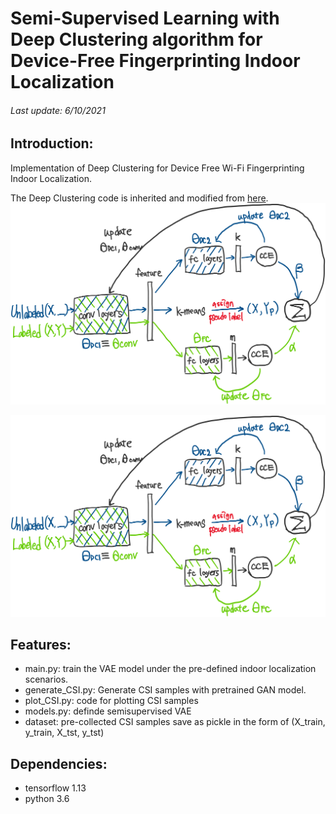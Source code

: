 # Semi-Supervised Learning with Deep Clustering algorithm for Device-Free Fingerprinting Indoor Localization
######  Last update: 6/10/2021
## Introduction:
Implementation of Deep Clustering for Device Free Wi-Fi Fingerprinting Indoor Localization. 

The Deep Clustering code is inherited and modified from [here](https://github.com/facebookresearch/deepcluster).
<img src="https://github.com/aciculachen/CSI-DeepClustering/blob/master/overview.png" width="800">

![plot](https://github.com/aciculachen/CSI-DeepClustering/blob/master/overview.png)

## Features:

- main.py: train the VAE model under the pre-defined indoor localization scenarios.
- generate_CSI.py: Generate CSI samples with pretrained GAN model.
- plot_CSI.py: code for plotting CSI samples
- models.py: definde semisupervised VAE 
- dataset: pre-collected CSI samples save as pickle in the form of (X_train, y_train, X_tst, y_tst)
## Dependencies:
- tensorflow 1.13
- python 3.6
